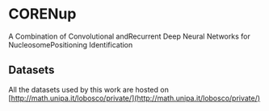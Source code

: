 # CORENup
A Combination of Convolutional andRecurrent Deep Neural Networks for NucleosomePositioning Identification

## Datasets

All the datasets used by this work are hosted on [http://math.unipa.it/lobosco/private/](http://math.unipa.it/lobosco/private/)



